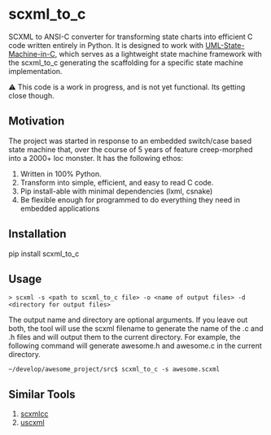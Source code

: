 # scxml_to_c
SCXML to ANSI-C converter for transforming state charts into efficient C code written entirely in Python.  It is designed to work with [UML-State-Machine-in-C](https://github.com/kiishor/UML-State-Machine-in-C), which serves as a lightweight state machine framework with the scxml_to_c generating the scaffolding for a specific state machine implementation.

:warning: This code is a work in progress, and is not yet functional.  Its getting close though.

## Motivation
The project was started in response to an embedded switch/case based state machine that, over the course of 5 years of feature creep-morphed into a 2000+ loc monster.  It has the following ethos:

1.  Written in 100% Python.
2.  Transform into simple, efficient,  and easy to read C code.
2.  Pip install-able with minimal dependencies (lxml, csnake)
3.  Be flexible enough for programmed to do everything they need in embedded applications

## Installation
pip install scxml_to_c

## Usage
```
> scxml -s <path to scxml_to_c file> -o <name of output files> -d <directory for output files>
```

The output name and directory are optional arguments.  If you leave out both, the tool will use the scxml filename to generate the name of the .c and .h files and will output them to the current directory.  For example, the following command will generate awesome.h and awesome.c in the current directory.
```
~/develop/awesome_project/src$ scxml_to_c -s awesome.scxml
```


## Similar Tools
1. [scxmlcc](https://github.com/jp-embedded/scxmlcc)
2. [uscxml](https://github.com/tklab-tud/uscxml)